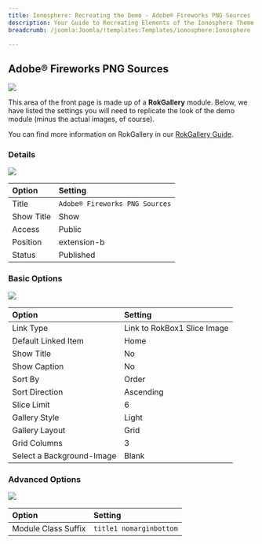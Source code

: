 ```yaml
---
title: Ionosphere: Recreating the Demo - Adobe® Fireworks PNG Sources
description: Your Guide to Recreating Elements of the Ionosphere Theme for Joomla
breadcrumb: /joomla:Joomla/!templates:Templates/ionosphere:Ionosphere

---
```


Adobe® Fireworks PNG Sources
-----
![][demo]

This area of the front page is made up of a **RokGallery** module. Below, we have listed the settings you will need to replicate the look of the demo module (minus the actual images, of course).

You can find more information on RokGallery in our [RokGallery Guide][rokgallery].

### Details
![][demo2]

| Option     | Setting                        |  
| :--------- | :----------------------------- |  
| Title      | `Adobe® Fireworks PNG Sources` |  
| Show Title | Show                           |  
| Access     | Public                         |  
| Position   | extension-b                    |  
| Status     | Published                      |  

### Basic Options
![][demo3]

| Option                    | Setting                     |  
| :------------------------ | :-------------------------- |  
| Link Type                 | Link to RokBox1 Slice Image |  
| Default Linked Item       | Home                        |  
| Show Title                | No                          |  
| Show Caption              | No                          |  
| Sort By                   | Order                       |  
| Sort Direction            | Ascending                   |  
| Slice Limit               | 6                           |  
| Gallery Style             | Light                       |  
| Gallery Layout            | Grid                        |  
| Grid Columns              | 3                           |  
| Select a Background-Image | Blank                       |  

### Advanced Options
![][demo4]

| Option              | Setting                 |  
| :------------------ | :---------------------- |  
| Module Class Suffix | `title1 nomarginbottom` |  

[demo]: assets/demo_9.jpeg
[demo2]: assets/adobe_1.jpeg
[demo3]: assets/adobe_2.jpeg
[demo4]: assets/adobe_3.jpeg
[demo5]: assets/adobe_4.jpeg
[rokgallery]: ../../extensions/rokgallery
